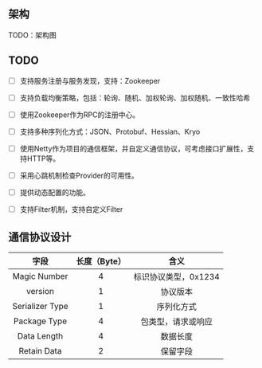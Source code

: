 ## 架构

TODO：架构图



## TODO

- [ ] 支持服务注册与服务发现，支持：Zookeeper
- [ ] 支持负载均衡策略，包括：轮询、随机、加权轮询、加权随机、一致性哈希
- [ ] 使用Zookeeper作为RPC的注册中心。
- [ ] 支持多种序列化方式：JSON、Protobuf、Hessian、Kryo
- [ ] 使用Netty作为项目的通信框架，并自定义通信协议，可考虑接口扩展性，支持HTTP等。
- [ ] 采用心跳机制检查Provider的可用性。
- [ ] 提供动态配置的功能。
- [ ] 支持Filter机制，支持自定义Filter



## 通信协议设计

|      字段       | 长度（Byte） |         含义         |
| :-------------: | :----------: | :------------------: |
|  Magic Number   |      4       | 标识协议类型，0x1234 |
|     version     |      1       |       协议版本       |
| Serializer Type |      1       |      序列化方式      |
|  Package Type   |      4       |  包类型，请求或响应  |
|   Data Length   |      4       |       数据长度       |
|   Retain Data   |      2       |       保留字段       |

